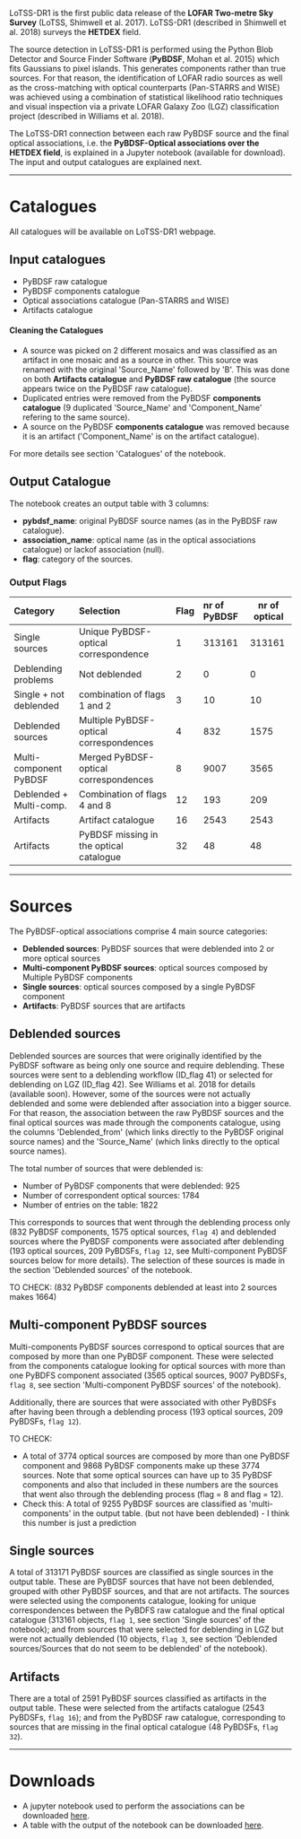 
LoTSS-DR1 is the first public data release of the **LOFAR Two-metre Sky Survey** (LoTSS, Shimwell et al. 2017). LoTSS-DR1 (described in Shimwell et al. 2018) surveys the **HETDEX** field.

The source detection in LoTSS-DR1 is performed using the Python Blob Detector and Source Finder Software (**PyBDSF**, Mohan et al. 2015) which fits Gaussians to pixel islands. This generates components rather than true sources. For that reason, the identification of LOFAR radio sources as well as the cross-matching with optical counterparts (Pan-STARRS and WISE) was achieved using a combination of statistical likelihood ratio techniques and visual inspection via a private LOFAR Galaxy Zoo (LGZ) classification project (described in Williams et al. 2018).

The LoTSS-DR1 connection between each raw PyBDSF source and the final optical associations, i.e. the **PyBDSF-Optical associations over the HETDEX field**, is explained in a Jupyter notebook (available for download). The input and output catalogues are explained next. 

***

# Catalogues

All catalogues will be available on LoTSS-DR1 webpage. 

## Input catalogues

* PyBDSF raw catalogue 
* PyBDSF components catalogue
* Optical associations catalogue (Pan-STARRS and WISE)
* Artifacts catalogue

#### Cleaning the Catalogues

* A source was picked on 2 different mosaics and was classified as an artifact in one mosaic and as a source in other. This source was renamed with the original 'Source_Name' followed by 'B'. This was done on both **Artifacts catalogue** and **PyBDSF raw catalogue** (the source appears twice on the PyBDSF raw catalogue).
* Duplicated entries were removed from the PyBDSF **components catalogue** (9 duplicated 'Source_Name' and 'Component_Name' refering to the same source).
* A source on the PyBDSF **components catalogue** was removed because it is an artifact ('Component_Name' is on the artifact catalogue).

For more details see section 'Catalogues' of the notebook.

## Output Catalogue

The notebook creates an output table with 3 columns: 

* **pybdsf_name**: original PyBDSF source names (as in the PyBDSF raw catalogue).
* **association_name**: optical name (as in the optical associations catalogue) or lackof association (null). 
* **flag**: category of the sources. 


### Output Flags

| Category                 | Selection                               | Flag  | nr of PyBDSF  | nr of optical |
|:-------------------------|:----------------------------------------|:------|:--------------|---------------|
| Single sources           | Unique PyBDSF-optical correspondence    |   1   | 313161        | 313161        |
| Deblending problems      | Not deblended                           |   2   | 0             | 0             |
| Single + not deblended   | combination of flags 1 and 2            |   3   | 10            | 10            |
| Deblended sources        | Multiple PyBDSF-optical correspondences |   4   | 832           | 1575          |
| Multi-component PyBDSF   | Merged PyBDSF-optical correspondences   |   8   | 9007          | 3565          |
| Deblended + Multi-comp.  | Combination of flags 4 and 8            |   12  | 193           | 209           |
| Artifacts                | Artifact catalogue                      |   16  | 2543          | 2543          |
| Artifacts                | PyBDSF missing in the optical catalogue |   32  | 48            | 48            |


***

# Sources

The PyBDSF-optical associations comprise 4 main source categories:

* **Deblended sources**: PyBDSF sources that were deblended into 2 or more optical sources
* **Multi-component PyBDSF sources**: optical sources composed by Multiple PyBDSF components
* **Single sources**: optical sources composed by a single PyBDSF component
* **Artifacts**: PyBDSF sources that are artifacts


## Deblended sources

Deblended sources are sources that were originally identified by the PyBDSF software as being only one source and require deblending. 
These sources were sent to a deblending workflow (ID_flag 41) or selected for deblending on LGZ (ID_flag 42). See Williams et al. 2018 for details (available soon). However, some of the sources were not actually deblended and some were deblended after association into a bigger source. For that reason, the association between the raw PyBDSF sources and the final optical sources was made through the components catalogue, using the columns 'Deblended_from' (which links directly to the PyBDSF original source names) and the 'Source_Name' (which links directly to the optical source names). 

The total number of sources that were deblended is:

* Number of PyBDSF components that were deblended: 925
* Number of correspondent optical sources: 1784
* Number of entries on the table: 1822

This corresponds to sources that went through the deblending process only (832 PyBDSF components, 1575 optical sources, `flag 4`) and deblended sources where the PyBDSF components were associated after deblending (193 optical sources, 209 PyBDSFs, `flag 12`, see Multi-component PyBDSF sources below for more details). The selection of these sources is made in the section 'Deblended sources' of the notebook.

TO CHECK:  (832 PyBDSF components deblended at least into 2 sources makes 1664)


## Multi-component PyBDSF sources

Multi-components PyBDSF sources correspond to optical sources that are composed by more than one PyBDSF component. These were selected from the components catalogue looking for optical sources with more than one PyBDFS component associated (3565 optical sources, 9007 PyBDSFs, `flag 8`, see section 'Multi-component PyBDSF sources' of the notebook).

Additionally, there are sources that were associated with other PyBDSFs after having been through a deblending process (193 optical sources, 209 PyBDSFs, `flag 12`). 


TO CHECK: 

- A total of 3774 optical sources are composed by more than one PyBDSF component and 9868 PyBDSF components make up these 3774 sources. Note that some optical sources can have up to 35 PyBDSF components and also that included in these numbers are the sources that went also through the deblending process (flag = 8 and flag = 12). 
- Check this: A total of 9255 PyBDSF sources are classified as 'multi-components' in the output table.
(but not have been deblended) - I think this number is just a prediction


## Single sources 

A total of 313171 PyBDSF sources are classified as single sources in the output table. These are PyBDSF sources that have not been deblended, grouped with other PyBDSF sources, and that are not artifacts. The sources were selected using the components catalogue, looking for unique correspondences between the PyBDFS raw catalogue and the final optical catalogue (313161 objects, `flag 1`, see section 'Single sources' of the notebook); and from sources that were selected for deblending in LGZ but were not actually deblended (10 objects, `flag 3`, see section 'Deblended sources/Sources that do not seem to be deblended' of the notebook).


## Artifacts

There are a total of 2591 PyBDSF sources classified as artifacts in the output table. These were selected from the artifacts catalogue (2543 PyBDSFs, `flag 16`); and from the PyBDSF raw catalogue, corresponding to sources that are missing in the final optical catalogue (48 PyBDSFs, `flag 32`).

***

# Downloads 

* A jupyter notebook used to perform the associations can be downloaded <a href="PyBDSF_DR1_associations.ipynb">here</a>. 
* A table with the output of the notebook can be downloaded <a href="output_table.fits">here</a>. 





